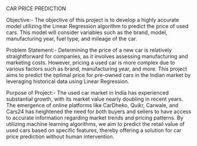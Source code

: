 CAR PRICE PREDICTION


Objective:-
The objective of this project is to develop a highly accurate model utilizing the Linear Regression algorithm to predict the price of used cars. This model will consider variables such as the brand, model, manufacturing year, fuel type, and mileage of the car.

Problem Statement:-
Determining the price of a new car is relatively straightforward for companies, as it involves assessing manufacturing and marketing costs. However, pricing a used car is more complex due to various factors such as brand, manufacturing year, and more. This project aims to predict the optimal price for pre-owned cars in the Indian market by leveraging historical data using Linear Regression.

Purpose of Project:-
The used car market in India has experienced substantial growth, with its market value nearly doubling in recent years. The emergence of online platforms like CarDheko, Quikr, Carwale, and Cars24 has heightened the need for both buyers and sellers to have access to accurate information regarding market trends and pricing patterns. By utilizing machine learning algorithms, we aim to predict the retail value of used cars based on specific features, thereby offering a solution for car price prediction without human intervention.
